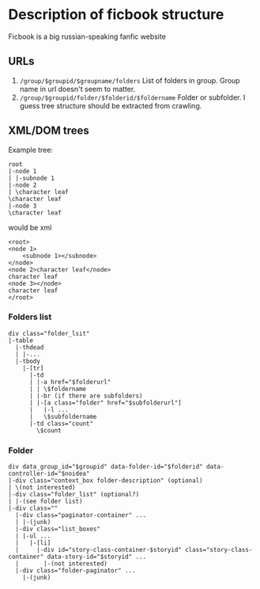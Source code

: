 # Description of ficbook structure

Ficbook is a big russian-speaking fanfic website

## URLs
1. `/group/$groupid/$groupname/folders`
List of folders in group. Group name in url doesn't seem to matter.
2. `/group/$groupid/folder/$folderid/$foldername`
Folder or subfolder. I guess tree structure should be extracted from crawling.

## XML/DOM trees
Example tree:
```
root
|-node 1
| |-subnode 1
|-node 2
| \character leaf
\character leaf
|-node 3
\character leaf
```
would be xml
```
<root>
<node 1>
    <subnode 1></subnode>
</node>
<node 2>character leaf</node>
character leaf
<node 3></node>
character leaf
</root>
```

### Folders list
```
div class="folder_lsit"
|-table
  |-thdead
  | |-...
  |-tbody
    |-[tr]
      |-td
      | |-a href="$folderurl"
      | | \$foldername
      | |-br (if there are subfolders)
      | |-[a class="folder" href="$subfolderurl"]
      |   |-l ...
      |   \$subfoldername
      |-td class="count"
        \$count
```

### Folder
```
div data_group_id="$groupid" data-folder-id="$folderid" data-controller-id="$noidea"
|-div class="context_box folder-description" (optional)
| \(not interested)
|-div class="folder_list" (optional?)
| |-(see folder list)
|-div class=""
  |-div class="paginator-container" ...
  | |-(junk)
  |-div class="list_boxes"
  | |-ul ...
  |   |-[li]
  |     |-div id="story-class-container-$storyid" class="story-class-container" data-story-id="$storyid" ...
  |       |-(not interested)
  |-div class="folder-paginator" ...
    |-(junk)
```
